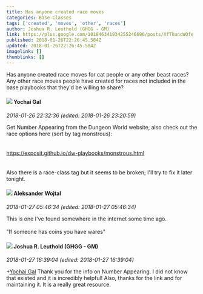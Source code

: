 ```yaml
---
title: Has anyone created race moves
categories: Base Classes
tags: ['created', 'moves', 'other', 'races']
author: Joshua R. Leuthold (GHGG - GM)
link: https://plus.google.com/101846341934255246696/posts/XfTkuncWQfe
published: 2018-01-26T22:26:45.584Z
updated: 2018-01-26T22:26:45.584Z
imagelink: []
thumblinks: []
---
```


Has anyone created race moves for cat people or any other beast races? Any other race moves people have created for races not included in the base playbooks that they&#39;d be willing to share?
<div id='comment z13ezdvoflndunehr04ce5izfzqmupzhzmg0k'>
  <h4><img src='{{site.baseurl}}//images/avatars/116013665970125878211_photo.jpg'> Yochai Gal</h4>
      <p><cite>2018-01-26 22:32:36 (edited: 2018-01-26 23:20:59)</cite></p>
        <p>Get Number Appearing from the Dungeon World website, also check out the race options here (sort by tag monstrous):<br /><br /><br /><a href="https://exposit.github.io/dw-playbooks/monstrous.html" class="ot-anchor">https://exposit.github.io/dw-playbooks/monstrous.html</a><br /><br /><br />Also there is a race-class tag but it seems to be broken; I&#39;ll try to fix it later tonight.</p>
</div>
        

<div id='comment z13ezdvoflndunehr04ce5izfzqmupzhzmg0k'>
  <h4><img src='{{site.baseurl}}//images/avatars/101466912997719310135_photo.jpg'> Aleksander Wojtal</h4>
      <p><cite>2018-01-27 05:46:34 (edited: 2018-01-27 05:46:34)</cite></p>
        <p>This is one I&#39;ve found somewhere in the internet some time ago.<br /><br />&quot;If someone has coins you have wares&quot;</p>
</div>
        

<div id='comment z13ezdvoflndunehr04ce5izfzqmupzhzmg0k'>
  <h4><img src='{{site.baseurl}}//images/avatars/101846341934255246696_photo.jpg'> Joshua R. Leuthold (GHGG - GM)</h4>
      <p><cite>2018-01-27 16:39:04 (edited: 2018-01-27 16:39:04)</cite></p>
        <p><span class="proflinkWrapper"><span class="proflinkPrefix">+</span><a class="proflink" href="https://plus.google.com/116013665970125878211" oid="116013665970125878211">Yochai Gal</a></span> Thank you for the info on Number Appearing. I did not know that existed and it is incredibly helpful! Also, thanks for the link and for maintaining it. It is a really great resource.</p>
</div>
        